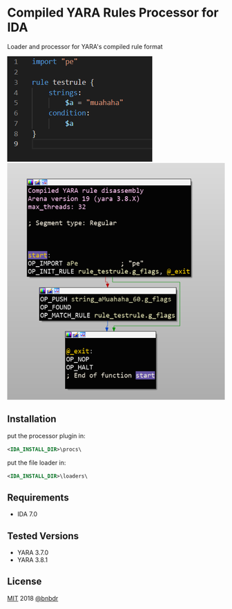 # Compiled YARA Rules Processor for IDA

Loader and processor for YARA's compiled rule format

![](example_src.png)
![](example.png)


## Installation 
put the processor plugin in:
```xml
<IDA_INSTALL_DIR>\procs\
```
put the file loader in:
```xml
<IDA_INSTALL_DIR>\loaders\
```

## Requirements
- IDA 7.0

## Tested Versions
- YARA 3.7.0
- YARA 3.8.1



## License
[MIT](https://opensource.org/licenses/MIT) 2018 [@bnbdr](https://github.com/bnbdr/)

